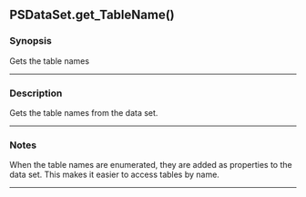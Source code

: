 PSDataSet.get_TableName()
-------------------------

### Synopsis
Gets the table names

---

### Description

Gets the table names from the data set.

---

### Notes
When the table names are enumerated, they are added as properties to the data set.
This makes it easier to access tables by name.

---
